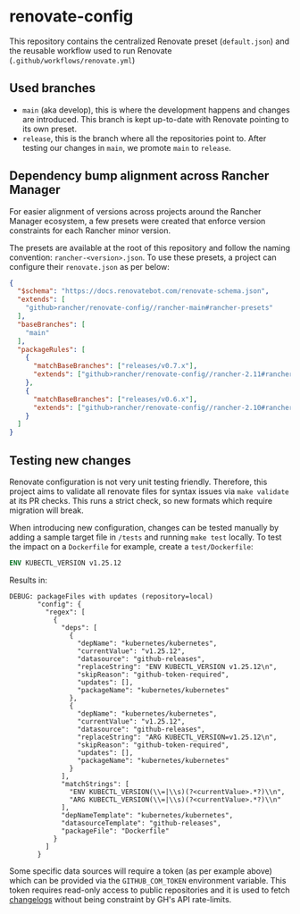 # renovate-config

This repository contains the centralized Renovate preset (`default.json`) and the reusable workflow used to run Renovate (`.github/workflows/renovate.yml`)

## Used branches

- `main` (aka develop), this is where the development happens and changes are introduced. This branch is kept up-to-date with Renovate pointing to its own preset.
- `release`, this is the branch where all the repositories point to. After testing our changes in `main`, we promote `main` to `release`.

## Dependency bump alignment across Rancher Manager

For easier alignment of versions across projects around the Rancher Manager
ecosystem, a few presets were created that enforce version constraints for each
Rancher minor version.

The presets are available at the root of this repository and follow the naming
convention: `rancher-<version>.json`. To use these presets, a project can configure
their `renovate.json` as per below:

```json
{
  "$schema": "https://docs.renovatebot.com/renovate-schema.json",
  "extends": [
    "github>rancher/renovate-config//rancher-main#rancher-presets"
  ],
  "baseBranches": [
    "main"
  ],
  "packageRules": [
    {
      "matchBaseBranches": ["releases/v0.7.x"],
      "extends": ["github>rancher/renovate-config//rancher-2.11#rancher-presets"]
    },
    {
      "matchBaseBranches": ["releases/v0.6.x"],
      "extends": ["github>rancher/renovate-config//rancher-2.10#rancher-presets"]
    }
  ]
}
```

## Testing new changes

Renovate configuration is not very unit testing friendly. Therefore, this project aims to validate all renovate files for syntax issues via `make validate` at its PR checks.
This runs a strict check, so new formats which require migration will break.

When introducing new configuration, changes can be tested manually by adding a sample target file in `/tests` and running `make test` locally. To test the impact on a `Dockerfile` for example, create a `test/Dockerfile`:

```Dockerfile
ENV KUBECTL_VERSION v1.25.12
```

Results in:

```
DEBUG: packageFiles with updates (repository=local)
       "config": {
         "regex": [
           {
             "deps": [
               {
                 "depName": "kubernetes/kubernetes",
                 "currentValue": "v1.25.12",
                 "datasource": "github-releases",
                 "replaceString": "ENV KUBECTL_VERSION v1.25.12\n",
                 "skipReason": "github-token-required",
                 "updates": [],
                 "packageName": "kubernetes/kubernetes"
               },
               {
                 "depName": "kubernetes/kubernetes",
                 "currentValue": "v1.25.12",
                 "datasource": "github-releases",
                 "replaceString": "ARG KUBECTL_VERSION=v1.25.12\n",
                 "skipReason": "github-token-required",
                 "updates": [],
                 "packageName": "kubernetes/kubernetes"
               }
             ],
             "matchStrings": [
               "ENV KUBECTL_VERSION(\\=|\\s)(?<currentValue>.*?)\\n",
               "ARG KUBECTL_VERSION(\\=|\\s)(?<currentValue>.*?)\\n"
             ],
             "depNameTemplate": "kubernetes/kubernetes",
             "datasourceTemplate": "github-releases",
             "packageFile": "Dockerfile"
           }
         ]
       }
```

Some specific data sources will require a token (as per example above) which can be provided via the `GITHUB_COM_TOKEN` environment variable. This token requires read-only access to public repositories and it is used to fetch [changelogs] without being constraint by GH's API rate-limits.

[changelogs]: https://docs.renovatebot.com/getting-started/running/#githubcom-token-for-changelogs
